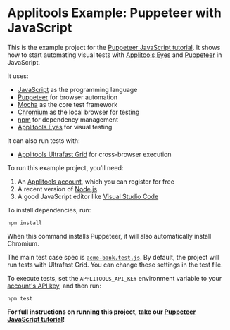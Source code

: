 # Applitools Example: Puppeteer with JavaScript

This is the example project for the [Puppeteer JavaScript tutorial](https://applitools.com/tutorials/quickstart/web/puppeteer).
It shows how to start automating visual tests
with [Applitools Eyes](https://applitools.com/platform/eyes/)
and [Puppeteer](https://pptr.dev/) in JavaScript.

It uses:

* [JavaScript](https://www.javascript.com/) as the programming language
* [Puppeteer](https://pptr.dev/) for browser automation
* [Mocha](https://mochajs.org/) as the core test framework
* [Chromium](https://www.chromium.org/chromium-projects/) as the local browser for testing
* [npm](https://www.npmjs.com/) for dependency management
* [Applitools Eyes](https://applitools.com/platform/eyes/) for visual testing

It can also run tests with:

* [Applitools Ultrafast Grid](https://applitools.com/platform/ultrafast-grid/) for cross-browser execution

To run this example project, you'll need:

1. An [Applitools account](https://auth.applitools.com/users/register), which you can register for free
2. A recent version of [Node.js](https://nodejs.org/en/download/)
3. A good JavaScript editor like [Visual Studio Code](https://code.visualstudio.com/docs/languages/typescript)

To install dependencies, run:

```
npm install
```

When this command installs Puppeteer, it will also automatically install Chromium.

The main test case spec is [`acme-bank.test.js`](test/acme-bank.test.js).
By default, the project will run tests with Ultrafast Grid.
You can change these settings in the test file.

To execute tests, set the `APPLITOOLS_API_KEY` environment variable
to your [account's API key](https://applitools.com/tutorials/guides/getting-started/registering-an-account),
and then run:

```
npm test
```

**For full instructions on running this project, take our
[Puppeteer JavaScript tutorial](https://applitools.com/tutorials/quickstart/web/puppeteer)!**
